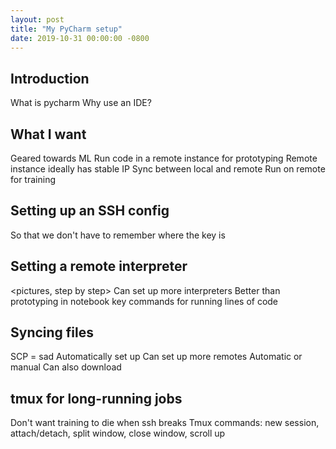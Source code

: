 ```yaml
---
layout: post
title: "My PyCharm setup"
date: 2019-10-31 00:00:00 -0800
---
```



## Introduction
What is pycharm
Why use an IDE?
## What I want
Geared towards ML
Run code in a remote instance for prototyping
Remote instance ideally has stable IP
Sync between local and remote
Run on remote for training


## Setting up an SSH config
So that we don't have to remember where the key is
<example>
## Setting a remote interpreter
<pictures, step by step>
Can set up more interpreters
Better than prototyping in notebook
key commands for running lines of code 
## Syncing files
SCP = sad
Automatically set up 
Can set up more remotes
<pictures for setting up more remotes>
Automatic or manual
Can also download
## tmux for long-running jobs
Don't want training to die when ssh breaks
Tmux commands: new session, attach/detach, split window, close window, scroll up